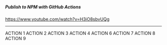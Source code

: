 ##### Publish to NPM with GitHub Actions

https://www.youtube.com/watch?v=H3iO8sbvUQg

---

ACTION 1
ACTION 2
ACTION 3
ACTION 4
ACTION 6
ACTION 7
ACTION 8
ACTION 9

